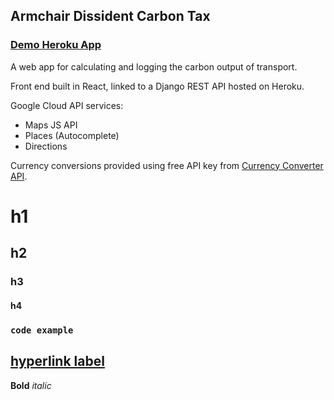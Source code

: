 ## Armchair Dissident Carbon Tax

### [Demo Heroku App](https://carbontax.herokuapp.com/)

A web app for calculating and logging the carbon output of transport.

Front end built in React, linked to a Django REST API hosted on Heroku.

Google Cloud API services:
 - Maps JS API
 - Places (Autocomplete)
 - Directions

Currency conversions provided using free API key from [Currency Converter API](https://www.currencyconverterapi.com/).









# h1
## h2
### h3
#### h4
### `code example`
## [hyperlink label](link)
**Bold**
*italic*
